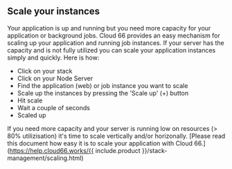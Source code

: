 <!-- usedin: [ _node/deployment/scale-node-v1.md] -->


##  Scale your instances 

Your application is up and running but you need more capacity for your application or background jobs. Cloud 66 provides an easy mechanism for scaling up your application and running job instances. If your server has the capacity and is not fully utilized you can scale your application instances simply and quickly. Here is how:

*    Click on your stack
*    Click on your Node Server
*    Find the application (web) or job instance you want to scale
*    Scale up the instances by pressing the 'Scale up' (+) button
*    Hit scale
*    Wait a couple of seconds
*    Scaled up

If you need more capacity and your server is running low on resources (> 80% utilizisation) it's time to scale vertically and/or horizonally. [Please read this document how easy it is to scale your application with Cloud 66.](https://help.cloud66.works/{{ include.product }}/stack-management/scaling.html)
